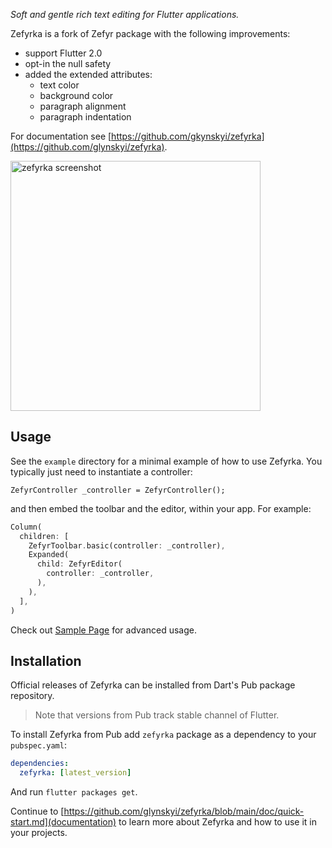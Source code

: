 *Soft and gentle rich text editing for Flutter applications.*

Zefyrka is a fork of Zefyr package with the following improvements:

- support Flutter 2.0
- opt-in the null safety
- added the extended attributes:
    * text color
    * background color
    * paragraph alignment
    * paragraph indentation

For documentation see [https://github.com/gkynskyi/zefyrka](https://github.com/glynskyi/zefyrka).

<img alt="zefyrka screenshot" src="https://github.com/glynskyi/zefyrka/raw/main/assets/zefyr-1.png" width="400">

## Usage

See the `example` directory for a minimal example of how to use Zefyrka. You typically just need to instantiate a controller:

```
ZefyrController _controller = ZefyrController();
```

and then embed the toolbar and the editor, within your app.  For example:

```dart
Column(
  children: [
    ZefyrToolbar.basic(controller: _controller),
    Expanded(
      child: ZefyrEditor(
        controller: _controller,
      ),
    ),
  ],
)
```

Check out [Sample Page] for advanced usage.

## Installation

Official releases of Zefyrka can be installed from Dart's Pub package repository.

> Note that versions from Pub track stable channel of Flutter.

To install Zefyrka from Pub add `zefyrka` package as a dependency to your `pubspec.yaml`:

```yaml
dependencies:
  zefyrka: [latest_version]
```

And run `flutter packages get`.

Continue to [https://github.com/glynskyi/zefyrka/blob/main/doc/quick-start.md](documentation) to
learn more about Zefyrka and how to use it in your projects.

[Sample Page]: https://github.com/glynskyi/zefyrka/blob/master/example/lib/src/home.dart
